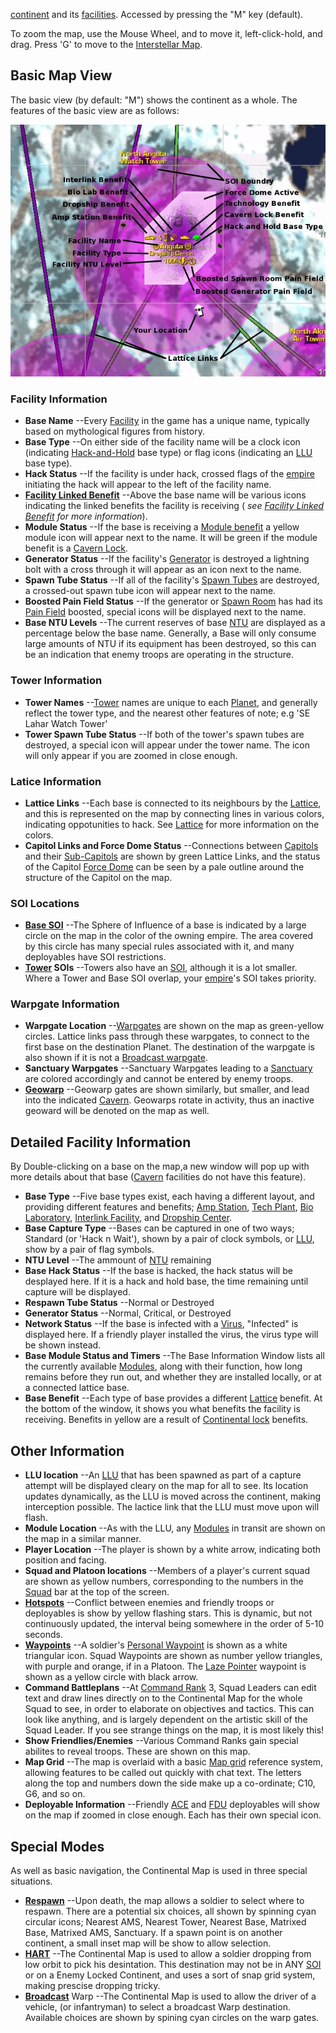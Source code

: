 [continent](../locations/Continent.md) and its
[facilities](../locations/Facilities.md). Accessed by pressing the "M" key
(default).

To zoom the map, use the Mouse Wheel, and to move it, left-click-hold, and drag.
Press 'G' to move to the [Interstellar Map](../terminology/Interstellar_Map.md).

## Basic Map View

The basic view (by default: "M") shows the continent as a whole. The features of
the basic view are as follows:

![](../images/ContMapExp.jpg "ContMapExp.jpg")

### Facility Information

- **Base Name** --Every [Facility](../locations/Facilities.md) in the game has a
  unique name, typically based on mythological figures from history.
- **Base Type** --On either side of the facility name will be a clock icon
  (indicating [Hack-and-Hold](../terminology/Hack-and-Hold.md) base type) or
  flag icons (indicating an [LLU](../terminology/Lattice_Logic_Unit.md) base
  type).
- **Hack Status** --If the facility is under hack, crossed flags of the
  [empire](../terminology/Empire.md) initiating the hack will appear to the left
  of the facility name.
- **[Facility Linked Benefit](../terminology/Facility_Linked_Benefit.md)**
  --Above the base name will be various icons indicating the linked benefits the
  facility is receiving (<i> see
  [Facility Linked Benefit](../terminology/Facility_Linked_Benefit.md) for more
  information</i>).
- **Module Status** --If the base is receiving a
  [Module benefit](Module_benefit.md) a yellow module icon will appear next to
  the name. It will be green if the module benefit is a
  [Cavern Lock](Cavern_Lock.md).
- **Generator Status** --If the facility's [Generator](../items/Generator.md) is
  destroyed a lightning bolt with a cross through it will appear as an icon next
  to the name.
- **Spawn Tube Status** --If all of the facility's
  [Spawn Tubes](../items/Respawn_Tube.md) are destroyed, a crossed-out spawn
  tube icon will appear next to the name.
- **Boosted Pain Field Status** --If the generator or
  [Spawn Room](../locations/Spawn_Room.md) has had its
  [Pain Field](../terminology/Pain_Field.md) boosted, special icons will be
  displayed next to the name.
- **Base NTU Levels** --The current reserves of base [NTU](../items/NTU.md) are
  displayed as a percentage below the base name. Generally, a Base will only
  consume large amounts of NTU if its equipment has been destroyed, so this can
  be an indication that enemy troops are operating in the structure.

### Tower Information

- **Tower Names** --[Tower](../locations/Towers.md) names are unique to each
  [Planet](../locations/Planet.md), and generally reflect the tower type, and
  the nearest other features of note; e.g 'SE Lahar Watch Tower'
- **Tower Spawn Tube Status** --If both of the tower's spawn tubes are
  destroyed, a special icon will appear under the tower name. The icon will only
  appear if you are zoomed in close enough.

### Latice Information

- **Lattice Links** --Each base is connected to its neighbours by the
  [Lattice](../terminology/Lattice.md), and this is represented on the map by
  connecting lines in various colors, indicating oppotunities to hack. See
  [Lattice](../terminology/Lattice.md) for more information on the colors.
- **Capitol Links and Force Dome Status** --Connections between
  [Capitols](../locations/Capitol.md) and their
  [Sub-Capitols](../locations/Sub-Capitol.md) are shown by green Lattice Links,
  and the status of the Capitol [Force Dome](../items/Force_Dome.md) can be seen
  by a pale outline around the structure of the Capitol on the map.

### SOI Locations

- **[Base SOI](../locations/Sphere_of_Influence.md)** --The Sphere of Influence
  of a base is indicated by a large circle on the map in the color of the owning
  empire. The area covered by this circle has many special rules associated with
  it, and many deployables have SOI restrictions.
- **[Tower](../locations/Towers.md) SOIs** --Towers also have an
  [SOI](../locations/Sphere_of_Influence.md), although it is a lot smaller.
  Where a Tower and Base SOI overlap, your [empire](../terminology/Empire.md)'s
  SOI takes priority.

### Warpgate Information

- **Warpgate Location** --[Warpgates](../locations/Warpgate.md) are shown on the
  map as green-yellow circles. Lattice links pass through these warpgates, to
  connect to the first base on the destination Planet. The destination of the
  warpgate is also shown if it is not a
  [Broadcast warpgate](../items/Broadcast_warpgate.md).
- **Sanctuary Warpgates** --Sanctuary Warpgates leading to a
  [Sanctuary](../locations/Sanctuary.md) are colored accordingly and cannot be
  entered by enemy troops.
- **[Geowarp](../locations/Geowarp.md)** --Geowarp gates are shown similarly,
  but smaller, and lead into the indicated [Cavern](../locations/Caverns.md).
  Geowarps rotate in activity, thus an inactive geoward will be denoted on the
  map as well.

## Detailed Facility Information

By Double-clicking on a base on the map,a new window will pop up with more
details about that base ([Cavern](../locations/Caverns.md) facilities do not
have this feature).

- **Base Type** --Five base types exist, each having a different layout, and
  providing different features and benefits;
  [Amp Station](../locations/Amp_Station.md), [Tech Plant](Tech_Plant.md),
  [Bio Laboratory](../locations/Bio_Laboratory.md),
  [Interlink Facility](../terminology/Interlink.md), and
  [Dropship Center](../locations/Dropship_Center.md).
- **Base Capture Type** --Bases can be captured in one of two ways; Standard (or
  'Hack n Wait'), shown by a pair of clock symbols, or
  [LLU](../terminology/Lattice_Logic_Unit.md), show by a pair of flag symbols.
- **NTU Level** --The ammount of [NTU](../items/NTU.md) remaining
- **Base Hack Status** --If the base is hacked, the hack status will be
  desplayed here. If it is a hack and hold base, the time remaining until
  capture will be displayed.
- **Respawn Tube Status** --Normal or Destroyed
- **Generator Status** --Normal, Critical, or Destroyed
- **Network Status** --If the base is infected with a
  [Virus](../terminology/Virus.md), "Infected" is displayed here. If a friendly
  player installed the virus, the virus type will be shown instead.
- **Base Module Status and Timers** --The Base Information Window lists all the
  currently available [Modules](Modules.md), along with their function, how long
  remains before they run out, and whether they are installed locally, or at a
  connected lattice base.
- **Base Benefit** --Each type of base provides a different
  [Lattice](../terminology/Lattice.md) benefit. At the bottom of the window, it
  shows you what benefits the facility is receiving. Benefits in yellow are a
  result of [Continental lock](Continental_lock.md) benefits.

## Other Information

- **LLU location** --An [LLU](../terminology/Lattice_Logic_Unit.md) that has
  been spawned as part of a capture attempt will be displayed cleary on the map
  for all to see. Its location updates dynamically, as the LLU is moved across
  the continent, making interception possible. The lactice link that the LLU
  must move upon will flash.
- **Module Location** --As with the LLU, any [Modules](Module.md) in transit are
  shown on the map in a similar manner.
- **Player Location** --The player is shown by a white arrow, indicating both
  position and facing.
- **Squad and Platoon locations** --Members of a player's current squad are
  shown as yellow numbers, corresponding to the numbers in the
  [Squad](../terminology/Squad.md) bar at the top of the screen.
- **[Hotspots](../terminology/Hotspot.md)** --Conflict between enemies and
  friendly troops or deployables is show by yellow flashing stars. This is
  dynamic, but not continuously updated, the interval being somewhere in the
  order of 5-10 seconds.
- **[Waypoints](../terminology/Waypoint.md)** --A soldier's
  [Personal Waypoint](../terminology/Personal_Waypoint.md) is shown as a white
  triangular icon. Squad Waypoints are shown as number yellow triangles, with
  purple and orange, if in a Platoon. The
  [Laze Pointer](../weapons/Laze_Pointer.md) waypoint is shown as a yellow
  circle with black arrow.
- **Command Battleplans** --At [Command Rank](../terminology/Command_Rank.md) 3,
  Squad Leaders can edit text and draw lines directly on to the Continental Map
  for the whole Squad to see, in order to elaborate on objectives and tactics.
  This can look like anything, and is largely dependent on the artistic skill of
  the Squad Leader. If you see strange things on the map, it is most likely
  this!
- **Show Friendlies/Enemies** --Various Command Ranks gain special abilites to
  reveal troops. These are shown on this map.
- **Map Grid** --The map is overlaid with a basic
  [Map grid](../terminology/Map_grid.md) reference system, allowing features to
  be called out quickly with chat text. The letters along the top and numbers
  down the side make up a co-ordinate; C10, G6, and so on.
- **Deployable Information** --Friendly
  [ACE](../weapons/Adaptive_Construction_Engine.md) and [FDU](FDU.md)
  deployables will show on the map if zoomed in close enough. Each has their own
  special icon.

## Special Modes

As well as basic navigation, the Continental Map is used in three special
situations.

- **[Respawn](../terminology/Respawn.md)** --Upon death, the map allows a
  soldier to select where to respawn. There are a potential six choices, all
  shown by spinning cyan circular icons; Nearest AMS, Nearest Tower, Nearest
  Base, Matrixed Base, Matrixed AMS, Sanctuary. If a spawn point is on another
  continent, a small inset map will be show to allow selection.
- **[HART](../terminology/HART.md)** --The Continental Map is used to allow a
  soldier dropping from low orbit to pick his desintation. This destination may
  not be in ANY [SOI](../locations/Sphere_of_Influence.md) or on a Enemy Locked
  Continent, and uses a sort of snap grid system, making prescise dropping
  tricky.
- **[Broadcast](../terminology/Broadcast.md)** Warp --The Continental Map is
  used to allow the driver of a vehicle, (or infantryman) to select a broadcast
  Warp destination. Available choices are shown by spining cyan circles on the
  warp gates.

<!--[Category:Game Guides](Category:Game_Guides.md)-->
